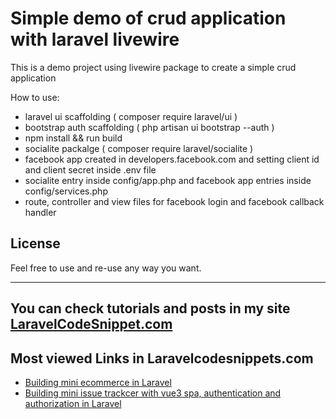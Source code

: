 # Simple demo of crud application with laravel livewire

This is a demo project using livewire package to create a simple crud application

How to use:

- laravel ui scaffolding ( composer require laravel/ui  )
- bootstrap auth scaffolding ( php artisan ui bootstrap --auth )
- npm install && run build
- socialite packalge ( composer require laravel/socialite )
- facebook app created in developers.facebook.com and setting client id and client secret inside .env file
- socialite entry inside config/app.php and facebook app entries inside config/services.php
- route, controller and view files for facebook login and facebook callback handler


## License

Feel free to use and re-use any way you want.

---

## You can check tutorials and posts in my site [LaravelCodeSnippet.com](https://laravelcodesnippets.com)

## Most viewed Links in Laravelcodesnippets.com

- [Building mini ecommerce in Laravel](https://laravelcodesnippets.com/communities/projects/topics/mini-ecommerce/posts/113)
- [Building mini issue trackcer with vue3 spa, authentication and authorization in Laravel](https://laravelcodesnippets.com/communities/projects/topics/mini-issue-tracker/posts/159)

